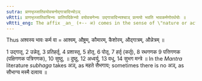 ```yaml
---
sutra: प्राणभृज्जातिवयोवचनोद्गात्रादिभ्योऽञ्
vRtti: प्राणभृज्जातिवाचिभ्यः प्रातिपदिकेभ्यो वयोवचनेभ्यः उद्गात्रादिभ्यश्चाञ् प्रत्ययो भवति भावकर्मणोरर्थयोः ॥
vRtti_eng: The affix _an_ (+-- अ) comes in the sense of \"nature or action thereof\", after class names of animals, and words expressing age, as well as after _udgatri_ &c.
---
```

Thus अश्वस्य भावः कर्म वा = आश्वम्, औष्ट्रम्, कौमारम्, कैशोरम्, औद्गात्रम्, औन्नेत्रम् ॥

1 उद्गातृ, 2 उन्नेतृ, 3 प्रतिहर्तृ, 4 प्रशास्तृ, 5 होतृ, 6 पोतृ, 7 हर्तृ (कर्तृ), 8 रथगणक 9 पत्तिगणक (पक्षिगणक पत्रिगणक), 10 सुष्ठु, ॥ दुष्ठु, 12 अध्वर्यु, 13 वधू, 14 सुभग मन्त्रे ॥ In the _Mantra_ literature _subhaga_ takes अञ्, as महते सैभगाय; sometimes there is no अञ्, as सौभाग्य मस्मै दत्वाय ॥
